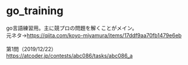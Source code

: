 # go_training
go言語練習用。主に競プロの問題を解くことがメイン。
<br>
元ネタ→https://qiita.com/koyo-miyamura/items/17ddf9aa70fb1479e6eb
<br>
<br>
第1問（2019/12/22）<br>
https://atcoder.jp/contests/abc086/tasks/abc086_a
